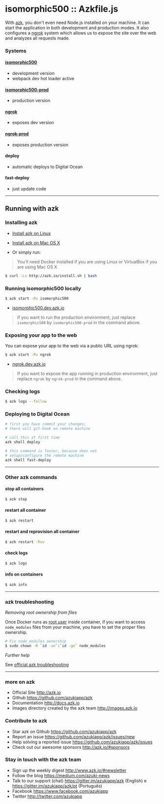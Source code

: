 # isomorphic500 :: Azkfile.js

With [azk](http://azk.io/), you don't even need Node.js installed on your machine. It can start the application in both development and production modes. It also configures a [ngrok](https://ngrok.com/) system which allows us to expose the site over the web and analyzes all requests made.

### Systems

#### [isomorphic500](http://isomorphic500.dev.azk.io)

- development version
- webpack dev hot loader active

#### [isomorphic500-prod](http://isomorphic500-prod.dev.azk.io)

- production version

#### [ngrok](http://ngrok.dev.azk.io)

- exposes dev version

#### [ngrok-prod](http://ngrok-prod.dev.azk.io)

- exposes production version

#### deploy

- automatic deploys to Digital Ocean

#### fast-deploy

- just update code

--------------------

## Running with azk

### Installing azk

- [Install azk on Linux](http://docs.azk.io/en/installation/linux.html)
- [Install azk on Mac OS X](http://docs.azk.io/en/installation/mac_os_x.html)

- Or simply run:
> You'll need Docker installed if you are using Linux or VirtualBox if you are using Mac OS X

```bash
$ curl -Ls http://azk.io/install.sh | bash
```

### Running isomorphic500 locally

```bash
$ azk start -Rv isomorphic500
```

- [isomorphic500.dev.azk.io](http://isomorphic500.dev.azk.io/)

> If you want to run the production environment, just replace `isomorphic500` by `isomorphic500-prod` in the command above.

### Exposing your app to the web

You can expose your app to the web via a public URL using ngrok:

```bash
$ azk start -Rv ngrok
```

- [ngrok.dev.azk.io ](http://ngrok.dev.azk.io/)

> If you want to expose the app running in production environment, just replace `ngrok` by `ngrok-prod` in the command above.


### Checking logs

```bash
$ azk logs --follow
```

### Deploying to Digital Ocean

```sh
# first you have commit your changes;
# there will git-hook on remote machine

# call this at first time
azk shell deploy

# this command is faster, because does not
# setup/configure the remote machine
azk shell fast-deploy
```

--------------------

### Other azk commands

#### stop all containers

```sh
$ azk stop
```

#### restart all container

```sh
$ azk restart
```

#### restart and reprovision all container

```sh
$ azk restart -Rvv
```

#### check logs

```sh
$ azk logs
```

#### info on containers

```sh
$ azk info
```

--------------------

### azk troubleshooting

*Removing root ownership from files*

Once Docker runs as [root user](https://docs.docker.com/installation/ubuntulinux/#create-a-docker-group) inside container, if you want to access `node_modules` files from your machine, you have to set the proper files ownership.

```bash
# Fix node_modules ownership
$ sudo chown -R `id -un`:`id -gn` node_modules
```

*Further help*

See [official azk troubleshooting](http://docs.azk.io/en/troubleshooting/README.html)

-----------------------
### more on azk

- Official Site
  http://azk.io
- Github
  https://github.com/azukiapp/azk
- Documentation
  http://docs.azk.io
- Images directory created by the azk team
  http://images.azk.io

### Contribute to azk

- Star azk on Github
  https://github.com/azukiapp/azk
- Report an issue
  https://github.com/azukiapp/azk/issues/new
- Help solving a reported issue
  https://github.com/azukiapp/azk/issues
- Check out our awesome sponsors
  http://azk.io/#sponsors

### Stay in touch with the azk team

- Sign up the weekly digest
  http://www.azk.io/#newsletter
- Follow the blog
  https://medium.com/azuki-news
- Talk to our support (chat)
  https://gitter.im/azukiapp/azk (English) e https://gitter.im/azukiapp/azk/pt (Português)
- Facebook
  https://www.facebook.com/azukiapp
- Twitter
  http://twitter.com/azukiapp
